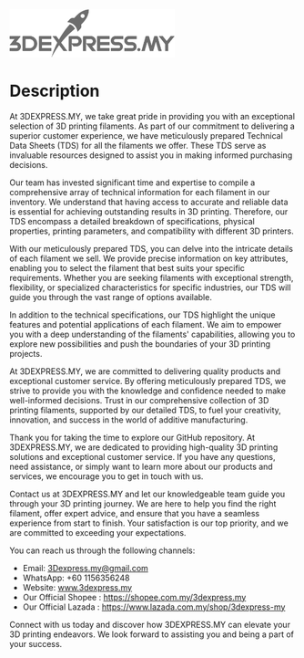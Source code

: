 <img src="3Dexpress - Gray@4x.png" width = "290">

# Description
At 3DEXPRESS.MY, we take great pride in providing you with an exceptional selection of 3D printing filaments. As part of our commitment to delivering a superior customer experience, we have meticulously prepared Technical Data Sheets (TDS) for all the filaments we offer. These TDS serve as invaluable resources designed to assist you in making informed purchasing decisions.

Our team has invested significant time and expertise to compile a comprehensive array of technical information for each filament in our inventory. We understand that having access to accurate and reliable data is essential for achieving outstanding results in 3D printing. Therefore, our TDS encompass a detailed breakdown of specifications, physical properties, printing parameters, and compatibility with different 3D printers.

With our meticulously prepared TDS, you can delve into the intricate details of each filament we sell. We provide precise information on key attributes, enabling you to select the filament that best suits your specific requirements. Whether you are seeking filaments with exceptional strength, flexibility, or specialized characteristics for specific industries, our TDS will guide you through the vast range of options available.

In addition to the technical specifications, our TDS highlight the unique features and potential applications of each filament. We aim to empower you with a deep understanding of the filaments' capabilities, allowing you to explore new possibilities and push the boundaries of your 3D printing projects.

At 3DEXPRESS.MY, we are committed to delivering quality products and exceptional customer service. By offering meticulously prepared TDS, we strive to provide you with the knowledge and confidence needed to make well-informed decisions. Trust in our comprehensive collection of 3D printing filaments, supported by our detailed TDS, to fuel your creativity, innovation, and success in the world of additive manufacturing.

Thank you for taking the time to explore our GitHub repository. At 3DEXPRESS.MY, we are dedicated to providing high-quality 3D printing solutions and exceptional customer service. If you have any questions, need assistance, or simply want to learn more about our products and services, we encourage you to get in touch with us.

Contact us at 3DEXPRESS.MY and let our knowledgeable team guide you through your 3D printing journey. We are here to help you find the right filament, offer expert advice, and ensure that you have a seamless experience from start to finish. Your satisfaction is our top priority, and we are committed to exceeding your expectations.

You can reach us through the following channels:

- Email: 3Dexpress.my@gmail.com
- WhatsApp: +60 1156356248
- Website: www.3dexpress.my
- Our Official Shopee : https://shopee.com.my/3dexpress.my
- Our Official Lazada : https://www.lazada.com.my/shop/3dexpress-my

Connect with us today and discover how 3DEXPRESS.MY can elevate your 3D printing endeavors. We look forward to assisting you and being a part of your success.

